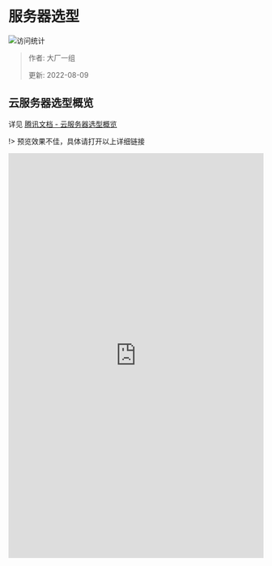 # 服务器选型

![访问统计](https://visitor-badge.glitch.me/badge?page_id=senlypan.cloudgaming.03-server-selection&left_color=blue&right_color=red)

> 作者: 大厂一组
>
> 更新: 2022-08-09


## 云服务器选型概览

详见 [腾讯文档 - 云服务器选型概览](https://docs.qq.com/sheet/DV1NZV01YS3hIZHFk)

!> 预览效果不佳，具体请打开以上详细链接

<iframe id="embed_dom" name="embed_dom" frameborder="0" style="display:block;width:100%; height:800px;" 
src="https://docs.qq.com/sheet/DV1NZV01YS3hIZHFk"></iframe> 



